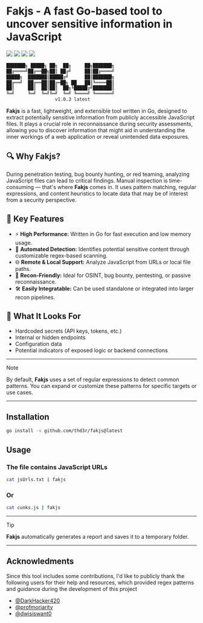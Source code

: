 <h1 align="left">
  Fakjs - A fast Go-based tool to uncover sensitive information in JavaScript
</h1>

<p align="left">
  <a href="https://opensource.org/licenses/MIT"><img src="https://img.shields.io/badge/license-MIT-_red.svg"></a>
  <a href="https://github.com/thd3r/fakjs/releases"><img src="https://img.shields.io/github/release/thd3r/fakjs.svg"></a>
  <a href="https://x.com/thd3r"><img src="https://img.shields.io/twitter/follow/thd3r.svg?logo=twitter"></a>
  <a href="https://github.com/thd3r/fakjs/issues"><img src="https://img.shields.io/badge/contributions-welcome-brightgreen.svg?style=flat"></a>

</p>

```sh
███████╗ █████╗ ██╗  ██╗     ██╗███████╗
██╔════╝██╔══██╗██║ ██╔╝     ██║██╔════╝
█████╗  ███████║█████╔╝      ██║███████╗
██╔══╝  ██╔══██║██╔═██╗ ██   ██║╚════██║
██║     ██║  ██║██║  ██╗╚█████╔╝███████║
╚═╝     ╚═╝  ╚═╝╚═╝  ╚═╝ ╚════╝ ╚══════╝
                  v1.0.3 latest																		
```

**Fakjs** is a fast, lightweight, and extensible tool written in Go, designed to extract potentially sensitive information from publicly accessible JavaScript files. It plays a crucial role in reconnaissance during security assessments, allowing you to discover information that might aid in understanding the inner workings of a web application or reveal unintended data exposures.

## 🔍 Why Fakjs?

During penetration testing, bug bounty hunting, or red teaming, analyzing JavaScript files can lead to critical findings. Manual inspection is time-consuming — that's where **Fakjs** comes in. It uses pattern matching, regular expressions, and content heuristics to locate data that may be of interest from a security perspective.

## 🚀 Key Features

- ⚡ **High Performance:** Written in Go for fast execution and low memory usage.
- 🔎 **Automated Detection:** Identifies potential sensitive content through customizable regex-based scanning.
- 🌐 **Remote & Local Support:** Analyze JavaScript from URLs or local file paths.
- 🧠 **Recon-Friendly:** Ideal for OSINT, bug bounty, pentesting, or passive reconnaissance.
- 🛠️ **Easily Integratable:** Can be used standalone or integrated into larger recon pipelines.

## 🧪 What It Looks For

- Hardcoded secrets (API keys, tokens, etc.)
- Internal or hidden endpoints
- Configuration data
- Potential indicators of exposed logic or backend connections

---
> [!NOTE]
> By default, **Fakjs** uses a set of regular expressions to detect common patterns. You can expand or customize these patterns for specific targets or use cases.
---

## Installation

```sh
go install -v github.com/thd3r/fakjs@latest
```

## Usage

### The file contains JavaScript URLs

```sh
cat jsUrls.txt | fakjs
```

###  Or

```sh
cat cunks.js | fakjs
```

---
> [!TIP]
> **Fakjs** automatically generates a report and saves it to a temporary folder.
---

## Acknowledments

Since this tool includes some contributions, I'd like to publicly thank the following users for their help and resources, which provided regex patterns and guidance during the development of this project

- [@DarkHacker420](https://github.com/DarkHacker420)
- [@profmoriarity](https://github.com/profmoriarity)
- [@dwisiswant0](https://github.com/dwisiswant0)
